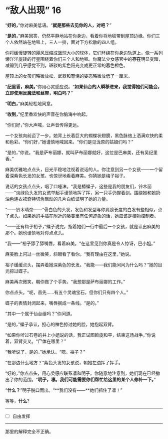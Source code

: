 # “敌人出现” 16

“**好的，**”你对麻美低语。“**就是那些去见你的人，对吧？**”

“**是的，**”麻美回答，仍然平静地站在你身边，看着你将地毯带到屋顶边缘。你们三个人依然站在地毯上，三人一排，面对下方松散的四人组。

你将缓慢旋转的飓风压缩成篮球大小的球体，它们环绕在你身边轨道上，像一系列懒洋洋旋转的行星围绕着你们三个人和地毯。你魔法少女感官中的**存在**明显变暗，减弱到几乎感觉不到，斑驳的紫色阳光变成更正常的暮色橙色。

屋顶上的女孩们略微放松，武器和警惕的姿态略微放低了一厘米。 

“**纪里香，麻美，**”你用心灵感应说。“**如果仙台的人瞬移进来，我觉得她们可能会，立即使用反魔法和丝带，明白吗？**”

“**明白，**”麻美轻松地同意。

“**收到，**”纪里香欢快的声音在你脑海中响起。

“你们好，”你大声喊，让声音传得更远。

一个女孩向前迈了一步。她背上长着巨大的蝴蝶状翅膀，黑色脉络上洒满欢快的柔和色彩。“你们好，”她谨慎地喊回来。“你们是见泷原的姑娘们吗？”

“是的，”你说。“我是萨布丽娜，就叫萨布丽娜就好，这位是巴麻美，还有吴纪里香。”

麻美优雅地点点头，目光平稳地注视着说话的人。你注意到另一个女孩——一个留着深紫色长发的女孩，也惊讶地看着麻美。你猜她是梅子裕子。

说话的女孩点点头，咽了口唾沫。“我是椿蝶子，这些是我的朋友们，铃木丽——”淡绿色头发的女孩举起手谨慎地挥了挥，另一只手仍握着剑。围绕她和她奶油色连衣裙奇特切角飘动的几片白纸证明了她的力量。

“——铃木晴奈——”骨白色的头发，发色和发型与你肩膀长度的白发有些相似，点了点头。如果她的手插在附近的藤蔓里有任何迹象的话，她应该是植物控制者。

“——还有梅子裕子，”蝶子说完，指着她们一行中最后一个女孩，就是认出麻美的那个。她也谨慎地对你点点头。 

“我——”裕子舔了舔嘴唇，看着麻美。“在这里见到你真是令人惊讶，巴小姐。” 

麻美脸上闪过一丝微笑，斜眼看了看你。“我有理由在这里，”她说。

裕子缓缓点头，摆弄着她深紫色的长发。“我能——我们能问问为什么吗？”她的目光掠过蝶子。

麻美再次微笑，朝你做了个手势。“我想那是萨布丽娜的工作。” 

你点点头。“呃，首先……有五个灵魂宝石，但你们只有四个人。”

蝶子的表情封闭起来，嘴唇抿成一条线。“是的。”

“其中一个属于仙台组吗？”你问道。

“是的，”蝶子承认，担心的神色掠过她的脸，她抱起双臂。

“如果你听过石卷的井上小姐说的话，我正试图斡旋和平，结束这场战争，”你说着，双臂交叉。“尸体在哪里？”

“我听说了，是的，”她承认。“嗯。裕子？” 

“在那边什么地方？”紫色头发的女孩说，朝她左边挥了挥手。

“好的，”你点点头，用心灵感应联系凛和明子。你随意地注意到，她们现在已经撤出了你的范围。“**明子，凛。我们可能需要你们帮忙给这里的某个人修补一下。**”

“**什么？**”明子脱口而出。“**我们没有——**她们抓住了凛！”

等等，**什么**?

---

- [ ] 自由发挥

---

那里的解释完全不正确。
